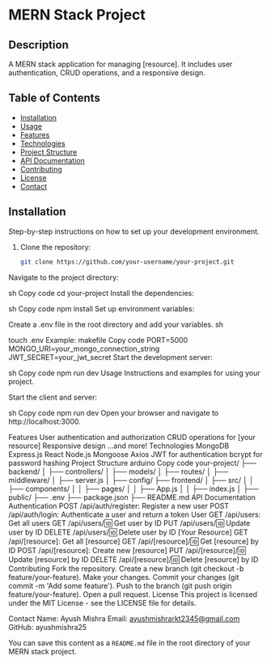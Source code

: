 # MERN Stack Project

## Description
A MERN stack application for managing [resource]. It includes user authentication, CRUD operations, and a responsive design.

## Table of Contents
- [Installation](#installation)
- [Usage](#usage)
- [Features](#features)
- [Technologies](#technologies)
- [Project Structure](#project-structure)
- [API Documentation](#api-documentation)
- [Contributing](#contributing)
- [License](#license)
- [Contact](#contact)

## Installation
Step-by-step instructions on how to set up your development environment.

1. Clone the repository:
   ```sh
   git clone https://github.com/your-username/your-project.git
Navigate to the project directory:

sh
Copy code
cd your-project
Install the dependencies:

sh
Copy code
npm install
Set up environment variables:

Create a .env file in the root directory and add your variables.
sh

touch .env
Example:
makefile
Copy code
PORT=5000
MONGO_URI=your_mongo_connection_string
JWT_SECRET=your_jwt_secret
Start the development server:

sh
Copy code
npm run dev
Usage
Instructions and examples for using your project.

Start the client and server:

sh
Copy code
npm run dev
Open your browser and navigate to http://localhost:3000.

Features
User authentication and authorization
CRUD operations for [your resource]
Responsive design
...and more!
Technologies
MongoDB
Express.js
React
Node.js
Mongoose
Axios
JWT for authentication
bcrypt for password hashing
Project Structure
arduino
Copy code
your-project/
├── backend/
│   ├── controllers/
│   ├── models/
│   ├── routes/
│   ├── middleware/
│   ├── server.js
│   ├── config/
├── frontend/
│   ├── src/
│   │   ├── components/
│   │   ├── pages/
│   │   ├── App.js
│   │   ├── index.js
│   ├── public/
├── .env
├── package.json
├── README.md
API Documentation
Authentication
POST /api/auth/register: Register a new user
POST /api/auth/login: Authenticate a user and return a token
User
GET /api/users: Get all users
GET /api/users/:id: Get user by ID
PUT /api/users/:id: Update user by ID
DELETE /api/users/:id: Delete user by ID
[Your Resource]
GET /api/[resource]: Get all [resource]
GET /api/[resource]/:id: Get [resource] by ID
POST /api/[resource]: Create new [resource]
PUT /api/[resource]/:id: Update [resource] by ID
DELETE /api/[resource]/:id: Delete [resource] by ID
Contributing
Fork the repository.
Create a new branch (git checkout -b feature/your-feature).
Make your changes.
Commit your changes (git commit -m 'Add some feature').
Push to the branch (git push origin feature/your-feature).
Open a pull request.
License
This project is licensed under the MIT License - see the LICENSE file for details.

Contact
Name: Ayush Mishra 
Email: ayushmishrarkt2345@gmail.com
GitHub: ayushmishra25


You can save this content as a `README.md` file in the root directory of your MERN stack project.








   





